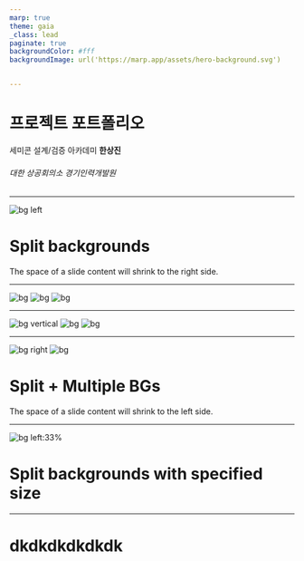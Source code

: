 ```yaml
---
marp: true
theme: gaia
_class: lead
paginate: true
backgroundColor: #fff
backgroundImage: url('https://marp.app/assets/hero-background.svg')


--- 
```

<!-- 타이틀 페이지-->

<!-- _paginate: skip -->
# 프로젝트 포트폴리오
세미콘 설계/검증 아카데미 **한상진**

###### 대한 상공회의소 경기인력개발원 


---
<!-- 전체 포트폴리오 요약 (1P) -->

![bg left](https://picsum.photos/720?image=29)

# Split backgrounds

The space of a slide content will shrink to the right side.


---

![bg](https://picsum.photos/720?image=29)
![bg](https://picsum.photos/720?image=29)
![bg](https://picsum.photos/720?image=29)

---

![bg vertical](https://picsum.photos/720?image=29)
![bg](https://picsum.photos/720?image=29)
![bg](https://picsum.photos/720?image=29)


---

![bg right](https://picsum.photos/720?image=3)
![bg](https://picsum.photos/720?image=20)

# Split + Multiple BGs

The space of a slide content will shrink to the left side.


---

![bg left:33%](https://picsum.photos/720?image=27)

# Split backgrounds with specified size

---

# dkdkdkdkdkdk




